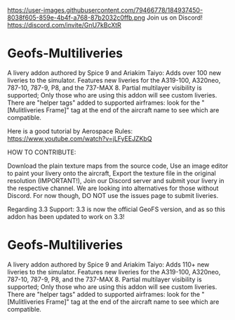 https://user-images.githubusercontent.com/79466778/184937450-8038f605-859e-4b4f-a768-87b2032c0ffb.png
Join us on Discord! https://discord.com/invite/GnU7kBcXtR
# Geofs-Multiliveries
A livery addon authored by Spice 9 and Ariakim Taiyo:
Adds over 100 new liveries to the simulator.
Features new liveries for the A319-100, A320neo, 787-10, 787-9, P8, and the 737-MAX 8.
Partial multilayer visibility is supported; Only those who are using this addon will see custom liveries.
There are "helper tags" added to supported airframes: look for the "[Mulitliveries Frame]" tag at the end of the aircraft name to see which are compatible.

Here is a good tutorial by Aerospace Rules: https://www.youtube.com/watch?v=jLFyEEJZKbQ

HOW TO CONTRIBUTE:

Download the plain texture maps from the source code,
Use an image editor to paint your livery onto the aircraft,
Export the texture file in the original resolution (IMPORTANT!),
Join our Discord server and submit your livery in the respective channel. We are looking into alternatives for those without Discord. For now though, DO NOT use the issues page to submit liveries.

Regarding 3.3 Support:
3.3 is now the official GeoFS version, and as so this addon has been updated to work on 3.3!
# Geofs-Multiliveries
A livery addon authored by Spice 9 and Ariakim Taiyo:
Adds 110+ new liveries to the simulator.
Features new liveries for the A319-100, A320neo, 787-10, 787-9, P8, and the 737-MAX 8.
Partial multilayer visibility is supported; Only those who are using this addon will see custom liveries.
There are "helper tags" added to supported airframes: look for the "[Mulitliveries Frame]" tag at the end of the aircraft name to see which are compatible.

